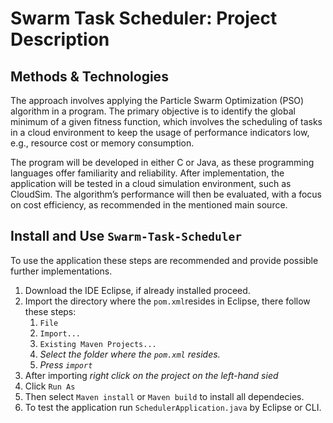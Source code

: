 # Swarm Task Scheduler: Project Description
## Methods & Technologies

The approach involves applying the Particle Swarm Optimization (PSO) 
algorithm in a program. The primary objective is to identify the 
global minimum of a given fitness function, which involves the 
scheduling of tasks in a cloud environment to keep the usage of 
performance indicators low, e.g., resource cost or memory consumption.

The program will be developed in either C or Java, as these 
programming languages offer familiarity and reliability. After 
implementation, the application will be tested in a cloud simulation 
environment, such as CloudSim. The algorithm’s performance will then 
be evaluated, with a focus on cost efficiency, as recommended in the 
mentioned main source.

## Install and Use `Swarm-Task-Scheduler`

To use the application these steps are recommended and provide possible 
further implementations.

1. Download the IDE Eclipse, if already installed proceed.
2. Import the directory where the `pom.xml`resides in Eclipse, there follow these steps:
   1. `File`
   2. `Import...`
   3. `Existing Maven Projects...`
   4. *Select the folder where the `pom.xml` resides.*
   5. *Press `import`*
3. After importing *right click on the project on the left-hand sied* 
4. Click `Run As`
5. Then select `Maven install` or `Maven build` to install all dependecies.
6. To test the application run `SchedulerApplication.java` by Eclipse or CLI.
